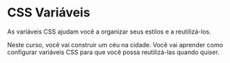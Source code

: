 # CSS Variáveis

As variáveis CSS ajudam você a organizar seus estilos e a reutilizá-los.

Neste curso, você vai construir um céu na cidade. Você vai aprender como configurar variáveis CSS para que você possa reutilizá-las quando quiser.